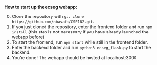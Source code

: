 **How to start up the ecseg webapp:**

0. Clone the repository with ```git clone https://github.com/nbavafa/CSE182.git```.
1. If you just cloned the repository, enter the frontend folder and run ```npm install``` (this step is not necessary if you have already launched the webapp before)
2. To start the frontend, run ```npm start``` while still in the frontend folder.
3. Enter the backend folder and run ```python3 ecseg_flask.py``` to start the backend. 
4. You're done! The webapp should be hosted at localhost:3000
